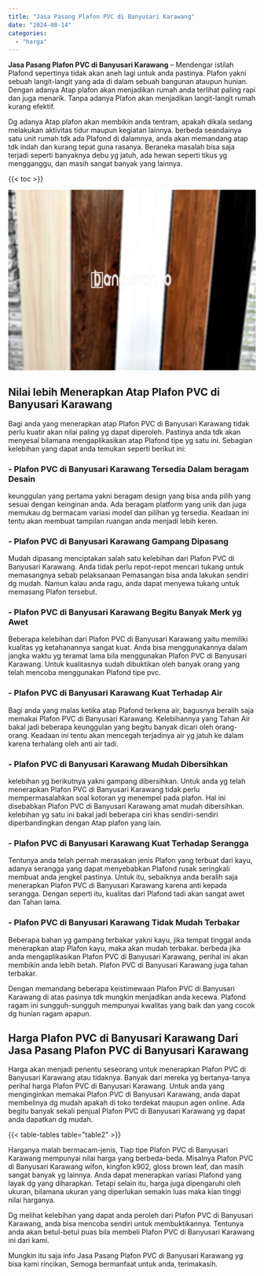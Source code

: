 ```yaml
---
title: "Jasa Pasang Plafon PVC di Banyusari Karawang"
date: "2024-08-14"
categories: 
  - "harga"
---
```


**Jasa Pasang Plafon PVC di Banyusari Karawang** – Mendengar istilah Plafond sepertinya tidak akan aneh lagi untuk anda pastinya. Plafon yakni sebuah langit-langit yang ada di dalam sebuah bangunan ataupun hunian. Dengan adanya Atap plafon akan menjadikan rumah anda terlihat paling rapi dan juga menarik. Tanpa adanya Plafon akan menjadikan langit-langit rumah kurang efektif.

Dg adanya Atap plafon akan membikin anda tentram, apakah dikala sedang melakukan aktivitas tidur maupun kegiatan lainnya. berbeda seandainya satu unit rumah tdk ada Plafond di dalamnya, anda akan memandang atap tdk indah dan kurang tepat guna rasanya. Beraneka masalah bisa saja terjadi seperti banyaknya debu yg jatuh, ada hewan seperti tikus yg mengganggu, dan masih sangat banyak yang lainnya.

{{< toc >}}

![Jasa Pasang Plafon PVC di Banyusari Karawang](/images/flafond-pvc-murah19.png)

## Nilai lebih Menerapkan Atap Plafon PVC di Banyusari Karawang

Bagi anda yang menerapkan atap Plafon PVC di Banyusari Karawang tidak perlu kuatir akan nilai paling yg dapat diperoleh. Pastinya anda tdk akan menyesal bilamana mengaplikasikan atap Plafond tipe yg satu ini. Sebagian kelebihan yang dapat anda temukan seperti berikut ini:

### \- Plafon PVC di Banyusari Karawang Tersedia Dalam beragam Desain

keunggulan yang pertama yakni beragam design yang bisa anda pilih yang sesuai dengan keinginan anda. Ada beragam platform yang unik dan juga memukau dg bermacam variasi model dan pilihan yg tersedia. Keadaan ini tentu akan membuat tampilan ruangan anda menjadi lebih keren.

### \- Plafon PVC di Banyusari Karawang Gampang Dipasang

Mudah dipasang menciptakan salah satu kelebihan dari Plafon PVC di Banyusari Karawang. Anda tidak perlu repot-repot mencari tukang untuk memasangnya sebab pelaksanaan Pemasangan bisa anda lakukan sendiri dg mudah. Namun kalau anda ragu, anda dapat menyewa tukang untuk memasang Plafon tersebut.

### \- Plafon PVC di Banyusari Karawang Begitu Banyak Merk yg Awet

Beberapa kelebihan dari Plafon PVC di Banyusari Karawang yaitu memiliki kualitas yg ketahanannya sangat kuat. Anda bisa menggunakannya dalam jangka waktu yg teramat lama bila menggunakan Plafon PVC di Banyusari Karawang. Untuk kualitasnya sudah dibuktikan oleh banyak orang yang telah mencoba menggunakan Plafond tipe pvc.

### \- Plafon PVC di Banyusari Karawang Kuat Terhadap Air

Bagi anda yang malas ketika atap Plafond terkena air, bagusnya beralih saja memakai Plafon PVC di Banyusari Karawang. Kelebihannya yang Tahan Air bakal jadi beberapa keunggulan yang begitu banyak dicari oleh orang-orang. Keadaan ini tentu akan mencegah terjadinya air yg jatuh ke dalam karena terhalang oleh anti air tadi.

### \- Plafon PVC di Banyusari Karawang Mudah Dibersihkan

kelebihan yg berikutnya yakni gampang dibersihkan. Untuk anda yg telah menerapkan Plafon PVC di Banyusari Karawang tidak perlu mempermasalahkan soal kotoran yg menempel pada plafon. Hal ini disebabkan Plafon PVC di Banyusari Karawang amat mudah dibersihkan. kelebihan yg satu ini bakal jadi beberapa ciri khas sendiri-sendiri diperbandingkan dengan Atap plafon yang lain.

### \- Plafon PVC di Banyusari Karawang Kuat Terhadap Serangga

Tentunya anda telah pernah merasakan jenis Plafon yang terbuat dari kayu, adanya serangga yang dapat menyebabkan Plafond rusak seringkali membuat anda jengkel pastinya. Untuk itu, sebaiknya anda beralih saja menerapkan Plafon PVC di Banyusari Karawang karena anti kepada serangga. Dengan seperti itu, kualitas dari Plafond tadi akan sangat awet dan Tahan lama.

### \- Plafon PVC di Banyusari Karawang Tidak Mudah Terbakar

Beberapa bahan yg gampang terbakar yakni kayu, jika tempat tinggal anda menerapkan atap Plafon kayu, maka akan mudah terbakar. berbeda jika anda mengaplikasikan Plafon PVC di Banyusari Karawang, perihal ini akan membikin anda lebih betah. Plafon PVC di Banyusari Karawang juga tahan terbakar.

Dengan memandang beberapa keistimewaan Plafon PVC di Banyusari Karawang di atas pasinya tdk mungkin menjadikan anda kecewa. Plafond ragam ini sungguh-sungguh mempunyai kwalitas yang baik dan yang cocok dg hunian ragam apapun.

## Harga Plafon PVC di Banyusari Karawang Dari Jasa Pasang Plafon PVC di Banyusari Karawang

Harga akan menjadi penentu seseorang untuk menerapkan Plafon PVC di Banyusari Karawang atau tidaknya. Banyak dari mereka yg bertanya-tanya perihal harga Plafon PVC di Banyusari Karawang. Untuk anda yang menginginkan memakai Plafon PVC di Banyusari Karawang, anda dapat membelinya dg mudah apakah di toko terdekat maupun agen online. Ada begitu banyak sekali penjual Plafon PVC di Banyusari Karawang yg dapat anda dapatkan dg mudah.

{{< table-tables table="table2" >}}

Harganya malah bermacam-jenis, Tiap tipe Plafon PVC di Banyusari Karawang mempunyai nilai harga yang berbeda-beda. Misalnya Plafon PVC di Banyusari Karawang wifon, kingfon k902, gloss brown leaf, dan masih sangat banyak yg lainnya. Anda dapat menerapkan variasi Plafond yang layak dg yang diharapkan. Tetapi selain itu, harga juga dipengaruhi oleh ukuran, bilamana ukuran yang diperlukan semakin luas maka kian tinggi nilai harganya.

Dg melihat kelebihan yang dapat anda peroleh dari Plafon PVC di Banyusari Karawang, anda bisa mencoba sendiri untuk membuktikannya. Tentunya anda akan betul-betul puas bila membeli Plafon PVC di Banyusari Karawang ini dari kami.

Mungkin itu saja info Jasa Pasang Plafon PVC di Banyusari Karawang yg bisa kami rincikan, Semoga bermanfaat untuk anda, terimakasih.

